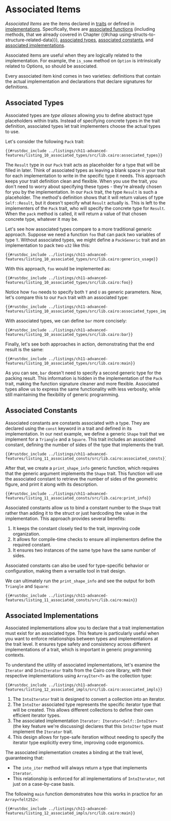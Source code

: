 # Associated Items

_Associated Items_ are the items declared in [traits] or defined in
[implementations]. Specifically, there are [associated functions] (including methods, that we already covered in Chapter {{#chap using-structs-to-structure-related-data}}), [associated types], [associated constants], and [associated implementations].

[traits]: ./ch08-02-traits-in-cairo.md
[implementations]: ./ch08-02-traits-in-cairo.md#implementing-a-trait-on-a-type
[associated types]: ./ch11-10-associated-items-in-traits.md#associated-types
[associated functions]: ./ch05-03-method-syntax.md#associated-functions
[associated constants]: ./ch11-10-associated-items-in-traits.md#associated-constants
[associated implementations]: ./ch11-10-associated-items-in-traits.md#associated-implementations

Associated items are useful when they are logically related to the implementation. For example, the `is_some` method on `Option` is intrinsically related to Options, so should be associated.

Every associated item kind comes in two varieties: definitions that contain the actual implementation and declarations that declare signatures for definitions.

## Associated Types

Associated types are _type aliases_ allowing you to define abstract type placeholders within traits. Instead of specifying concrete types in the trait definition, associated types let trait implementers choose the actual types to use.

Let's consider the following `Pack` trait:

```cairo, noplayground
{{#rustdoc_include ../listings/ch11-advanced-features/listing_10_associated_types/src/lib.cairo:associated_types}}
```

The `Result` type in our `Pack` trait acts as placeholder for a type that will be filled in later. Think of associated types as leaving a blank space in your trait for each implementation to write in the specific type it needs. This approach keeps your trait definition clean and flexible. When you use the trait, you don't need to worry about specifying these types - they're already chosen for you by the implementation. In our `Pack` trait, the type `Result` is such a placeholder. The method's definition shows that it will return values of type `Self::Result`, but it doesn't specify what `Result` actually is. This is left to the implementers of the `Pack` trait, who will specify the concrete type for `Result`. When the `pack` method is called, it will return a value of that chosen concrete type, whatever it may be.

Let's see how associated types compare to a more traditional generic approach. Suppose we need a function `foo` that can pack two variables of type `T`. Without associated types, we might define a `PackGeneric` trait and an implementation to pack two `u32` like this:

```cairo, noplayground
{{#rustdoc_include ../listings/ch11-advanced-features/listing_10_associated_types/src/lib.cairo:generics_usage}}
```

With this approach, `foo` would be implemented as:

```cairo, noplayground
{{#rustdoc_include ../listings/ch11-advanced-features/listing_10_associated_types/src/lib.cairo:foo}}
```

Notice how `foo` needs to specify both `T` and `U` as generic parameters. Now, let's compare this to our `Pack` trait with an associated type:

```cairo, noplayground
{{#rustdoc_include ../listings/ch11-advanced-features/listing_10_associated_types/src/lib.cairo:associated_types_impl}}
```

With associated types, we can define `bar` more concisely:

```cairo, noplayground
{{#rustdoc_include ../listings/ch11-advanced-features/listing_10_associated_types/src/lib.cairo:bar}}
```

Finally, let's see both approaches in action, demonstrating that the end result is the same:

```cairo
{{#rustdoc_include ../listings/ch11-advanced-features/listing_10_associated_types/src/lib.cairo:main}}
```

As you can see, `bar` doesn't need to specify a second generic type for the packing result. This information is hidden in the implementation of the `Pack` trait, making the function signature cleaner and more flexible. Associated types allow us to express the same functionality with less verbosity, while still maintaining the flexibility of generic programming.

## Associated Constants

Associated constants are constants associated with a type. They are declared using the `const` keyword in a trait and defined in its implementation.
In our next example, we define a generic `Shape` trait that we implement for a `Triangle` and a `Square`. This trait includes an associated constant, defining the number of sides of the type that implements the trait.

```cairo, noplayground
{{#rustdoc_include ../listings/ch11-advanced-features/listing_11_associated_consts/src/lib.cairo:associated_consts}}
```

After that, we create a `print_shape_info` generic function, which requires that the generic argument implements the `Shape` trait. This function will use the associated constant to retrieve the number of sides of the geometric figure, and print it along with its description.

```cairo, noplayground
{{#rustdoc_include ../listings/ch11-advanced-features/listing_11_associated_consts/src/lib.cairo:print_info}}
```

Associated constants allow us to bind a constant number to the `Shape` trait rather than adding it to the struct or just hardcoding the value in the implementation. This approach provides several benefits:

1. It keeps the constant closely tied to the trait, improving code organization.
2. It allows for compile-time checks to ensure all implementors define the required constant.
3. It ensures two instances of the same type have the same number of sides.

Associated constants can also be used for type-specific behavior or configuration, making them a versatile tool in trait design.

We can ultimately run the `print_shape_info` and see the output for both `Triangle` and `Square`:

```cairo
{{#rustdoc_include ../listings/ch11-advanced-features/listing_11_associated_consts/src/lib.cairo:main}}
```

## Associated Implementations

Associated implementations allow you to declare that a trait implementation must exist for an associated type. This feature is particularly useful when you want to enforce relationships between types and implementations at the trait level. It ensures type safety and consistency across different implementations of a trait, which is important in generic programming contexts.

To understand the utility of associated implementations, let's examine the `Iterator` and `IntoIterator` traits from the Cairo core library, with their respective implementations using `ArrayIter<T>` as the collection type:

```cairo, noplayground
{{#rustdoc_include ../listings/ch11-advanced-features/listing_12_associated_impls/src/lib.cairo:associated_impls}}
```

1. The `IntoIterator` trait is designed to convert a collection into an iterator.
2. The `IntoIter` associated type represents the specific iterator type that will be created. This allows different collections to define their own efficient iterator types.
3. The associated implementation `Iterator: Iterator<Self::IntoIter>` (the key feature we're discussing) declares that this `IntoIter` type must implement the `Iterator` trait.
4. This design allows for type-safe iteration without needing to specify the iterator type explicitly every time, improving code ergonomics.

The associated implementation creates a binding at the trait level, guaranteeing that:

- The `into_iter` method will always return a type that implements `Iterator`.
- This relationship is enforced for all implementations of `IntoIterator`, not just on a case-by-case basis.

The following `main` function demonstrates how this works in practice for an `Array<felt252>`:

```cairo
{{#rustdoc_include ../listings/ch11-advanced-features/listing_12_associated_impls/src/lib.cairo:main}}
```
